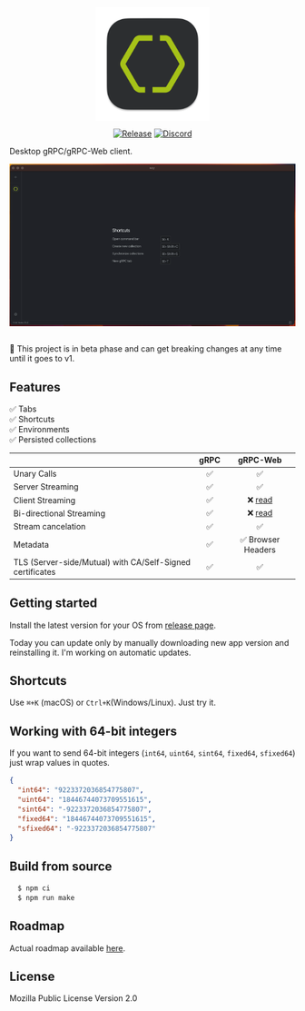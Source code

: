 <br />
<div align="center">
  <picture>
    <img src="assets/icons/icon.svg" height="200px" align="center">
  </picture>
</div>
<div align="center">

  [![Release](https://img.shields.io/github/package-json/v/getezy/ezy)](https://github.com/getezy/ezy/releases/latest)
  [![Discord](https://img.shields.io/badge/Discord-7289DA?style=flat&logo=discord&logoColor=white)](https://discord.gg/r26ETPgj6R)

</div>

Desktop gRPC/gRPC-Web client.

<div align="center">
  <img src="docs/preview.gif" align="center">
</div>
<br />

🚧 This project is in beta phase and can get breaking changes at any time until it goes to v1.

## Features
✅ Tabs  
✅ Shortcuts  
✅ Environments  
✅ Persisted collections  

|                                                           	| gRPC 	|                            gRPC-Web                   |
|-----------------------------------------------------------	|:----:	|:-------------------------------------------------------------:	  |
| Unary Calls                                               	|   ✅  	|                               ✅                               	|
| Server Streaming                                          	|   ✅  	|                               ✅                               	|
| Client Streaming                                          	|   ✅  	| ❌ [read](https://github.com/grpc/grpc-web/blob/master/doc/streaming-roadmap.md#client-streaming-and-half-duplex-streaming) 	  |
| Bi-directional Streaming                                  	|   ✅  	| ❌ [read](https://github.com/grpc/grpc-web/blob/master/doc/streaming-roadmap.md#full-duplex-streaming-over-http) 	  |
| Stream cancelation                                        	|   ✅  	|                               ✅                               	|
| Metadata                                                  	|   ✅  	|                       ✅ Browser Headers                       	|
| TLS (Server-side/Mutual) with CA/Self-Signed certificates 	|   ✅  	|                               ✅                               	|

## Getting started
Install the latest version for your OS from [release page](https://github.com/getezy/ezy/releases/latest).

Today you can update only by manually downloading new app version and reinstalling it. I'm working on automatic updates.

## Shortcuts

Use `⌘+K` (macOS) or `Ctrl+K`(Windows/Linux). Just try it.

## Working with 64-bit integers
If you want to send 64-bit integers (`int64`, `uint64`, `sint64`, `fixed64`, `sfixed64`) just wrap values in quotes.

```json
{
  "int64": "9223372036854775807",
  "uint64": "18446744073709551615",
  "sint64": "-9223372036854775807",
  "fixed64": "18446744073709551615",
  "sfixed64": "-9223372036854775807"
}
```

## Build from source

```bash
  $ npm ci
  $ npm run make
```

## Roadmap

Actual roadmap available [here](https://github.com/orgs/getezy/projects/1/views/1).

## License
Mozilla Public License Version 2.0
